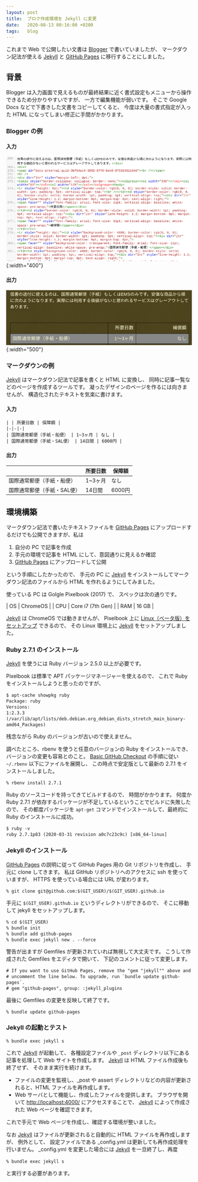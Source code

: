 ```yaml
---
layout: post
title:  ブロク作成環境を Jekyll に変更
date:   2020-08-13 00:16:00 +0200
tags:	blog
---
```

これまで Web で公開したい文書は [Blogger] で書いていましたが、
マークダウン記法が使える [Jekyll] と [GitHub Pages] に移行することにしました。

## 背景

Blogger は入力画面で見えるものが最終結果に近く書式設定もメニューから操作できるため分かりやすいですが、
一方で編集機能が弱いです。
そこで Google Docs などで下書きした文書をコピーしてくると、
今度は大量の書式指定が入った HTML になってしまい修正に手間がかかります。

### Blogger の例

#### 入力
![blogger HTMLコード](/assets/2020/08/13/blogger_garbage_tags.png){:width="400"}

#### 出力
![blogger Web表示イメージ](/assets/2020/08/13/blogger_screenshot.png){:width="500"}

### マークダウンの例

[Jekyll] はマークダウン記法で記事を書くと HTML に変換し、
同時に記事一覧などのページを作成するツールです。
凝ったデザインのページを作るには向きませんが、
構造化されたテキストを気楽に書けます。


#### 入力

```
| | 所要日数 | 保障額 |
|-|-|-|
| 国際通常郵便（手紙・船便） | 1~3ヶ月 | なし |
| 国際通常郵便（手紙・SAL便） | 14日間 | 6000円 |
```

#### 出力

| | 所要日数 | 保障額 |
|-|-|-|
| 国際通常郵便（手紙・船便） | 1~3ヶ月 | なし |
| 国際通常郵便（手紙・SAL便） | 14日間 | 6000円 |

## 環境構築

マークダウン記法で書いたテキストファイルを [GitHub Pages] にアップロードするだけでも公開できますが、私は

1. 自分の PC で記事を作成
1. 手元の環境で記事を HTML にして、意図通りに見えるか確認
1. [GitHub Pages] にアップロードして公開

という手順にしたかったので、
手元の PC に [Jekyll] をインストールしてマークダウン記法のファイルから HTML を作れるようにしてみました。

使っている PC は Golgle Pixelbook (2017) で、
スペックは次の通りです。

| OS | ChromeOS |
| CPU | Core i7 (7th Gen) |
| RAM | 16 GB |

[Jekyll] は ChromeOS では動きませんが、
Pixelbook 上に [Linux（ベータ版）をセットアップ](https://support.google.com/chromebook/answer/9145439) できるので、
その Linux 環境上に [Jekyll] をセットアップしました。

### Ruby 2.7.1 のインストール

[Jekyll] を使うには Ruby バージョン 2.5.0 以上が必要です。

Pixelbook は標準で APT パッケージマネージャーを使えるので、
これで Ruby をインストールしようと思ったのですが、

```
$ apt-cache showpkg ruby
Package: ruby
Versions:
1:2.3.3 (/var/lib/apt/lists/deb.debian.org_debian_dists_stretch_main_binary-amd64_Packages)
```

残念ながら Ruby のバージョンが古いので使えません。

調べたところ、rbenv を使うと任意のバージョンの Ruby をインストールでき、
バージョンの変更も容易とのこと。
[Basic GitHub Checkout](https://github.com/rbenv/rbenv#basic-github-checkout) の手順に従い `~/.rbenv` 以下にファイルを展開し、
この時点で安定版として最新の 2.7.1 をインストールしました。

```
% rbenv install 2.7.1
```

Ruby のソースコードを持ってきてビルドするので、
時間がかかります。
何度か Ruby 2.7.1 が依存するパッケージが不足しているということでビルドに失敗したので、
その都度パッケージを `apt-get` コマンドでインストールして、最終的に Ruby のインストールに成功。

```
$ ruby -v
ruby 2.7.1p83 (2020-03-31 revision a0c7c23c9c) [x86_64-linux]
```

### Jekyll のインストール

[GitHub Pages] の説明に従って GitHub Pages 用の Git リポジトリを作成し、
手元に clone してきます。
私は GitHub リポジトリへのアクセスに ssh を使っていますが、
HTTPS を使っている場合には URL が変わります。

```
% git clone git@github.com:$(GIT_USER)/$(GIT_USER).github.io
```

手元に `$(GIT_USER).github.io` というディレクトリができるので、
そこに移動して jekyll をセットアップします。

```
% cd $(GIT_USER)
% bundle init
% bundle add github-pages
% bundle exec jekyll new . --force
```

警告が出ますが Gemfiles が更新されていれば無視して大丈夫です。
こうして作成された Gemfiles をエディタで開いて、
下記のコメントに従って変更します。

```
# If you want to use GitHub Pages, remove the "gem "jekyll"" above and
# uncomment the line below. To upgrade, run `bundle update github-pages`.
# gem "github-pages", group: :jekyll_plugins
```

最後に Gemfiles の変更を反映して終了です。

```
% bundle update github-pages
```

### Jekyll の起動とテスト

```
% bundle exec jekyll s
```

これで [Jekyll] が起動して、
各種設定ファイルや `_post` ディレクトリ以下にある記事を処理して Web サイトを作成します。
[Jekyll] は HTML ファイル作成後も終了せず、
そのまま実行を続けます。

* ファイルの変更を監視し、\_post や assert ディレクトリなどの内容が更新されると、HTML ファイルを再作成します。
* Web サーバとして機能し、作成したファイルを提供します。
ブラウザを開いて [http://localhost:4000/](http://localhost:4000/) にアクセスすることで、
[Jekyll] によって作成された Web ページを確認できます。

これで手元で Web ページを作成し、確認する環境が整いました。

なお [Jekyll] はファイルが更新されると自動的に HTML ファイルを再作成しますが、
例外として、
設定ファイルである _config.yml は更新しても再作成処理を行いません。
_config.yml を変更した場合には [Jekyll] を一旦終了し、再度

`% bundle exec jekyll s`

と実行する必要があります。

[Blogger]: https://www.blogger.com/
[Jekyll]: https://jekyllrb.com/
[GitHub Pages]: http://pages.github.com/

